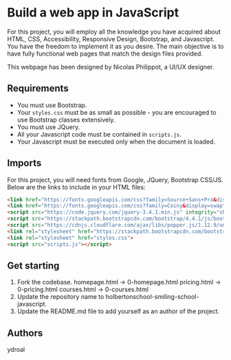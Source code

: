 # Build a web app in JavaScript

For this project, you will employ all the knowledge you have acquired about HTML, CSS, Accessibility, Responsive Design, Bootstrap, and Javascript. You have the freedom to implement it as you desire. The main objective is to have fully functional web pages that match the design files provided.

This webpage has been designed by Nicolas Philippot, a UI/UX designer.  

## Requirements

- You must use Bootstrap.
- Your `styles.css` must be as small as possible - you are encouraged to use Bootstrap classes extensively.
- You must use JQuery.
- All your Javascript code must be contained in `scripts.js`.
- Your Javascript must be executed only when the document is loaded.

## Imports

For this project, you will need fonts from Google, JQuery, Bootstrap CSS/JS. Below are the links to include in your HTML files:

```html
<link href="https://fonts.googleapis.com/css?family=Source+Sans+Pro&display=swap" rel="stylesheet">
<link href="https://fonts.googleapis.com/css?family=Coiny&display=swap" rel="stylesheet">
<script src="https://code.jquery.com/jquery-3.4.1.min.js" integrity="sha256-CSXorXvZcTkaix6Yvo6HppcZGetbYMGWSFlBw8HfCJo=" crossorigin="anonymous"></script>
<script src="https://stackpath.bootstrapcdn.com/bootstrap/4.4.1/js/bootstrap.min.js" integrity="sha384-wfSDF2E50Y2D1uUdj0O3uMBJnjuUD4Ih7YwaYd1iqfktj0Uod8GCExl3Og8ifwB6" crossorigin="anonymous"></script>
<script src="https://cdnjs.cloudflare.com/ajax/libs/popper.js/1.12.9/umd/popper.min.js" integrity="sha384-ApNbgh9B+Y1QKtv3Rn7W3mgPxhU9K/ScQsAP7hUibX39j7fakFPskvXusvfa0b4Q" crossorigin="anonymous"></script>
<link rel="stylesheet" href="https://stackpath.bootstrapcdn.com/bootstrap/4.4.1/css/bootstrap.min.css" integrity="sha384-Vkoo8x4CGsO3+Hhxv8T/Q5PaXtkKtu6ug5TOeNV6gBiFeWPGFN9MuhOf23Q9Ifjh" crossorigin="anonymous">
<link rel="stylesheet" href="styles.css">
<script src="scripts.js"></script>
```

## Get starting

1. Fork the codebase.
homepage.html -> 0-homepage.html
pricing.html -> 0-pricing.html
courses.html -> 0-courses.html
2. Update the repository name to holbertonschool-smiling-school-javascript.
3. Update the README.md file to add yourself as an author of the project.

## Authors
ydroal